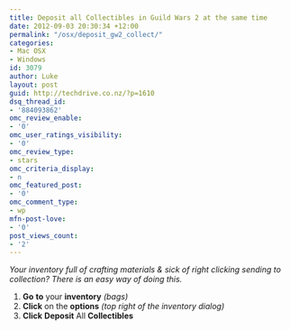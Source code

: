 ```yaml
---
title: Deposit all Collectibles in Guild Wars 2 at the same time
date: 2012-09-03 20:30:34 +12:00
permalink: "/osx/deposit_gw2_collect/"
categories:
- Mac OSX
- Windows
id: 3079
author: Luke
layout: post
guid: http://techdrive.co.nz/?p=1610
dsq_thread_id:
- '884093862'
omc_review_enable:
- '0'
omc_user_ratings_visibility:
- '0'
omc_review_type:
- stars
omc_criteria_display:
- n
omc_featured_post:
- '0'
omc_comment_type:
- wp
mfn-post-love:
- '0'
post_views_count:
- '2'
---
```


_Your inventory full of crafting materials & sick of right clicking sending to collection? There is an easy way of doing this._

<ol start="1">
  <li>
    <strong>Go</strong> <strong>to</strong> your <strong>inventory</strong> <em>(bags)</em>
  </li>
  <li>
    <strong>Click</strong> on the <strong>options</strong> <em>(top right of the inventory dialog)</em>
  </li>
  <li>
    <strong>Click</strong> <strong>Deposit</strong> All <strong>Collectibles</strong>
  </li>
</ol>